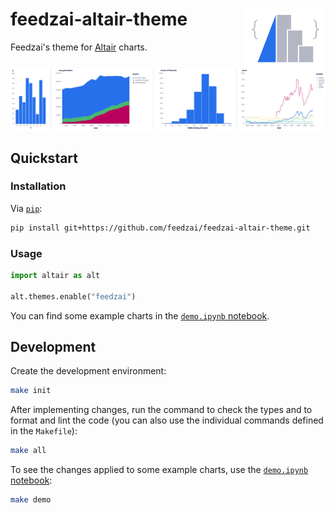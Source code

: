 # feedzai-altair-theme <img align="right" src="assets/logo.svg" height="96" />

Feedzai's theme for [Altair](https://github.com/altair-viz/altair) charts.

![Examples of charts with the feedzai-altair-theme applied](assets/header.svg)

## Quickstart

### Installation

Via [`pip`](https://github.com/pypa/pip):

```bash
pip install git+https://github.com/feedzai/feedzai-altair-theme.git
```

### Usage

```python
import altair as alt

alt.themes.enable("feedzai")
```

You can find some example charts in the [`demo.ipynb` notebook](demo.ipynb).

## Development

Create the development environment:

```bash
make init
```

After implementing changes, run the command to check the types and to format and lint the code (you can also use the individual commands defined in the `Makefile`):

```bash
make all
```

To see the changes applied to some example charts, use the [`demo.ipynb` notebook](demo.ipynb):

```bash
make demo
```
